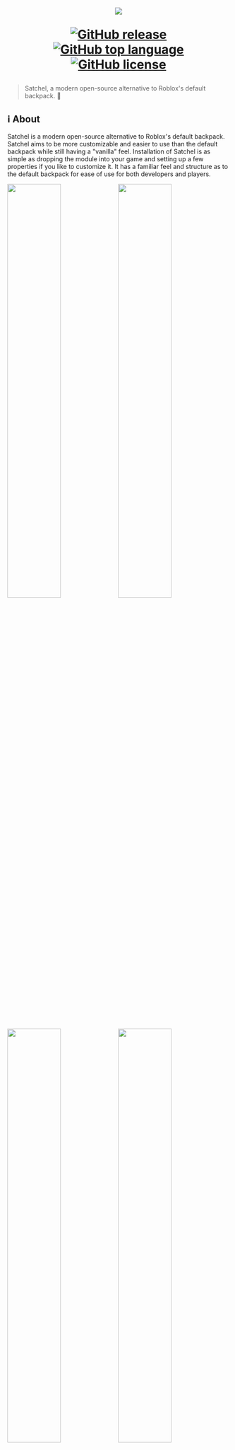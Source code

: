 <h1 align="center">
  <picture>
    <source media="(prefers-color-scheme: dark)" srcset="assets/SatchelWhite.png">
    <source media="(prefers-color-scheme: light)" srcset="assets/SatchelBlack.png">
    <img src="assets/SatchelBlack.png">
  </picture>
  
  [![GitHub release](https://img.shields.io/github/v/release/RyanLua/Satchel?include_prereleases&logo=robloxstudio&logoColor=white&color=00a2ff)](../../releases)
  [![GitHub top language](https://img.shields.io/github/languages/top/RyanLua/Satchel?logo=lua&color=00a2ff)](../../search?l=lua)
  [![GitHub license](https://img.shields.io/github/license/RyanLua/Satchel?logo=mozilla&color=00a2ff)](LICENSE.txt)
</h1>

> Satchel, a modern open-source alternative to Roblox's default backpack. 💼

## ℹ️ About

Satchel is a modern open-source alternative to Roblox's default backpack. Satchel aims to be more customizable and easier to use than the default backpack while still having a "vanilla" feel. Installation of Satchel is as simple as dropping the module into your game and setting up a few properties if you like to customize it. It has a familiar feel and structure as to the default backpack for ease of use for both developers and players.

<img src="assets/SatchelThumbnail1.png" style="width: 49%;"> <img src="assets/SatchelThumbnail2.png" style="width: 49%;">
<img src="assets/SatchelThumbnail3.png" style="width: 49%;"> <img src="assets/SatchelThumbnail4.png" style="width: 49%;">

## ⭐ Features

Satchel comes packed with much-needed features and changes that the default backpack doesn't have.

### Modernized Familiar Feel

Satchel completely remakes the backpack's UI to a uniform and vanilla feeling UI, blending in with other elements designed by Roblox.

<div align="center">
  <img src="assets/80087248/2bbe27e8-2f8e-4305-b968-635316551395" style="width: 49%;">
</div>

### Highly Customizable & Versatile

Satchel is highly customizable & adjustable with instance attributes support allowing you to customize the behavior and appearance of over 10+ attributes. Change the color, transparency, behavior, and more of it's elegantly designed UI.

<div align="center">
  <img src="assets/80087248/a115e388-de55-4cfa-9c41-63b117df4b74" style="width: 49%;">
</div>

### Improved Mobile Experience

Satchel expands on the mobile experience doubling the number of slots allowing players on mobile to not be at a disadvantage.

<div align="center">
  <img src="assets/SatchelThumbnail4.png" style="width: 49%;">
</div>

### Topbar Plus Support

Satchel supports [Topbar Plus by 1ForeverHD](https://github.com/1ForeverHD/TopbarPlus) to allow users to easily and more quickly open the inventory.

<div align="center">
  <img src="assets/80087248/95d22c15-0eec-4862-8f1c-8407fd325729" style="width: 49%;">
</div>

## 🛝 Playground

> **Note**
>
> [Satchel Playground](https://www.roblox.com/games/13592168150) has place copying enabled, allowing you to edit your own copy from the Roblox website by clicking the ellipsis (`...`) and selecting `Edit`.

We provide an open-source playground of Satchel where you can test and play with Satchel before deciding to use it. See [Satchel Playground](https://www.roblox.com/games/13592168150) on Roblox. Feel free to use the playground as a reference for how to use Satchel. Please download and modify it to your liking.

[![Satchel Playground Thumbnail 1](/RyanLua/Satchel/assets/80087248/e4c58793-05cc-4102-9d5e-a8b961915669)](https://www.roblox.com/games/13592168150)

## 🔽 Installation

Installation of Satchel is easy and painless. Satchel is a drag-and-drop module that works out of the box and with easy customization. Below are different ways to get you to download and install Satchel.

<details>

<summary><h3>Install from Creator Marketplace</h3></summary>

1. Get the Satchel module from the [Creator Marketplace](https://create.roblox.com/marketplace/asset/13947506401).

![CreatorMarketplace](/RyanLua/Satchel/assets/CreatorMarketplace.png)

2. Open Roblox Studio and create a new place or open an existing place.

3. Open or locate the [Toolbox](https://create.roblox.com/docs/studio/toolbox).

![View Tab Toolbox](https://prod.docsiteassets.roblox.com/assets/studio/general/View-Tab-Toolbox.png)

4. Open your [Inventory](https://create.roblox.com/docs/studio/toolbox#inventory) from the [Toolbox](https://create.roblox.com/docs/studio/toolbox).

![Inventory Tab](https://prod.docsiteassets.roblox.com/assets/studio/toolbox/Inventory-Tab.png)

5. Search for `Satchel` created by `WinnersTakesAll` and click on it.

![Toolbox](assets/MarketplaceCard.png)

6. Insert `Satchel` into the [Explorer](https://create.roblox.com/docs/studio/explorer) and drag it into [StarterPlayerScripts](https://create.roblox.com/docs/reference/engine/classes/StarterPlayerScripts).

![Explorer](/RyanLua/Satchel/assets/80087248/97d51886-08b6-40bb-b16b-90433dd7d2b7)

</details>

<details>

<summary><h3>Install from GitHub Releases</h3></summary>

1. Download the `Satchel.rbxmx` file from [Releases](/RyanLua/Satchel/releases).

![GitHubRelease](/RyanLua/Satchel/assets/GitHubReleases.png)

2. Open Roblox Studio and create a new place or open an existing place.

3. Go to [Explorer](https://create.roblox.com/docs/studio/explorer) and right click on [`StarterPlayerScripts`](https://create.roblox.com/docs/reference/engine/classes/StarterPlayerScripts) and click on `Insert from file...`.

![InsertFromFile](/RyanLua/Satchel/assets/InsertFromFile.png)

4. Select the `Satchel.rbxmx` you downloaded from GitHub and click `Open`.

![UploadFile](/RyanLua/Satchel/assets/SelectFile.png)

5. Ensure that `Satchel`is in [StarterPlayerScripts](https://create.roblox.com/docs/reference/engine/classes/StarterPlayerScripts).

![Explorer](/RyanLua/Satchel/assets/80087248/97d51886-08b6-40bb-b16b-90433dd7d2b7)

</details>

## 👤 Acknowledgements

A special thanks to the following people for their contributions to Satchel.

| Roblox Username | Contribution |
| --- | --- |
| [@OnlyTwentyCharacters](https://www.roblox.com/users/28969907), [@SolarCrane](https://www.roblox.com/users/29373363) | Creating the original CoreGui script |
| [@thebrickplanetboy](https://www.roblox.com/users/525495863) | Allowing me to republish & modify his fork of the backpack system |
| [@ForeverHD](https://www.roblox.com/users/82347291) | Making Topbar Plus and open-sourcing it for everyone to use |

## 💖 Support

> **Note**
>
> If you see an issue with Satchel and would like to report it, see [SUPPORT.md](Satchel/blob/main/SUPPORT.md) for additional information.

Satchel fully supports all platforms which includes computer, tablet, phone, console, and VR. Satchel is also fully compatible experiences using TopbarPlus by 1ForeverHD.

## 📖 Wiki

> **Note**
>
> Satchel has [it's very own wiki](/RyanLua/Satchel/wiki) you can visit. Find guides on how to get started and documentation.

### Attributes

Satchel supports instance attributes allowing you to change and customize many aspects including various behaviors in a friendly easy-to-use interface without having to touch any code. Below see all attributes.

| Attribute | Description | Default |
| :--- | :--- | :--- |
| BackgroundColor3: [`Color3`](https://create.roblox.com/docs/reference/engine/datatypes/Color3) | Determines the background color of the default inventory window and slots. | `[25, 27, 29]` |
| BackgroundTransparency: [`number`](https://create.roblox.com/docs/scripting/luau/numbers) | Determines the background transparency of the default inventory window and slots. | 0.3 |
| CornerRadius: [`UDim`](https://create.roblox.com/docs/reference/engine/datatypes/UDim) | Determines the radius, in pixels, of the default inventory window and slots. | `0, 8` |
| EquipBorderColor3: [`Color3`](https://create.roblox.com/docs/reference/engine/datatypes/Color3) | Determines the color of the equip border when a slot is equipped. | `[255, 255, 255]` |
| EquipBorderSizePixel: [`number`](https://create.roblox.com/docs/scripting/luau/numbers) | Determines the pixel width of the equip border when a slot is equipped. | `5` |
| InsetIconPadding: [`boolean`](https://create.roblox.com/docs/scripting/luau/booleans) | Determines whether or not the tool icon is padded in the default inventory window and slots. | True |
| OutlineEquipBorder: [`boolean`](https://create.roblox.com/docs/scripting/luau/booleans) | Determines whether or not the equip border is outline or inset when a slot is equipped. | True |
| TextColor3: [`Color3`](https://create.roblox.com/docs/reference/engine/datatypes/Color3) | Determines the color of the text in default inventory window and slots. | `[255, 255, 255]` |
| TextSize: [`number`](https://create.roblox.com/docs/scripting/luau/numbers) | Determines the size of the text in the default inventory window and slots. | `14` |
| TextStrokeColor3: [`Color3`](https://create.roblox.com/docs/reference/engine/datatypes/Color3) | Determines the color of the text stroke of text in default inventory window and slots. | `[0, 0, 0]` |
| TextStrokeTransparency: [`number`](https://create.roblox.com/docs/scripting/luau/numbers) | Determines the transparency of the text stroke of text in default chat window and slots. | 0.5 |

### Methods

Satchel offers access to some of its internal methods and events for scripting purposes. Below see a table with all the methods available.

| IsOpened(): [`boolean`](https://create.roblox.com/docs/scripting/luau/booleans) |
| :--- |
| Returns whether the inventory is opened or not. |

| SetBackpackEnabled(enabled: boolean): `void` |
| :--- |
| Sets whether the backpack gui is enabled or disabled. |

| GetBackpackEnabled(): [`boolean`](https://create.roblox.com/docs/scripting/luau/booleans) |
| :--- |
| Returns whether the backpack gui is enabled or disabled. |

| GetStateChangedEvent(): [`RBXScriptSignal`](https://create.roblox.com/docs/reference/engine/datatypes/RBXScriptSignal) |
| :--- |
| Returns a signal that fires when the inventory is opened or closed. |

<!-- Enums aren't supported by Rojo so this is commented out for now until a fix is available.
| EquipBorderMode: [`BorderMode`](https://create.roblox.com/docs/reference/engine/enums/BorderMode) | Determines in what manner the equip border is laid out relative to its dimensions when a slot is equipped. |
| FontFace: [`Font`](https://create.roblox.com/docs/reference/engine/enums/Font) | Determines the font of the default inventory window and slots. |
-->

## 🙏 Contributing

We welcome all contributions from the community. If you would like to contribute, please see [CONTRIBUTING.md](CONTRIBUTING.md) to get started on how to contribute to Satchel.

When you contribute to Satchel you will be accredited for your contribution for everyone to see on this repository along with supporting the open-source community.

## 📃 License

Satchel is licensed under [Mozilla Public License 2.0](http://mozilla.org/MPL/2.0/). See [LICENSE.txt](LICENSE.txt) for details.
